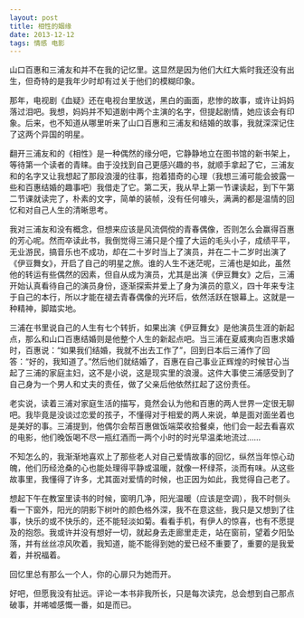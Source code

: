 ```yaml
---
layout: post
title: 相性的姻缘
date: 2013-12-12
tags: 情感 电影
---
```

山口百惠和三浦友和并不在我的记忆里。这显然是因为他们大红大紫时我还没有出生，但奇特的是我年少时却有过关于他们的模糊印象。

那年，电视剧《血疑》还在电视台里放送，黑白的画面，悲惨的故事，或许让妈妈落过泪吧。我想，妈妈并不知道剧中两个主演的名字，但提起剧情，她应该会有印象。后来，也不知道从哪里听来了山口百惠和三浦友和结婚的故事，我就深深记住了这两个异国的明星。

翻开三浦友和的《相性》是一种偶然的缘分吧，它静静地立在图书馆的新书架上，等待第一个读者的青睐。由于没找到自己更感兴趣的书，就顺手拿起了它，三浦友和的名字又让我想起了那段浪漫的往事，抱着猎奇的心理（我想三浦可能会披露一些和百惠结婚的趣事吧）我借走了它。第二天，我从早上第一节课读起，到下午第二节课就读完了，朴素的文字，简单的装帧，没有任何噱头，满满的都是温情的回忆和对自己人生的清晰思考。

我对三浦友和没有概念，但想来应该是风流倜傥的青春偶像，否则怎么会赢得百惠的芳心呢。然而卒读此书，我倒觉得三浦只是个撞了大运的毛头小子，成绩平平，无业游民，搞音乐也不成功，却在二十岁时当上了演员，并在二十二岁时出演了《伊豆舞女》，开启了自己的明星之旅。谁的人生不迷茫呢，三浦也是如此，虽然他的转运有些偶然的因素，但自从成为演员，尤其是出演《伊豆舞女》之后，三浦开始认真看待自己的演员身份，逐渐探索并爱上了身为演员的意义，四十年来专注于自己的本行，所以才能在褪去青春偶像的光环后，依然活跃在银幕上。这就是一种精神，脚踏实地。

三浦在书里说自己的人生有七个转折，如果出演《伊豆舞女》是他演员生涯的新起点，那么和山口百惠结婚则是他整个人生的新起点吧。当三浦在夏威夷向百惠求婚时，百惠说：“如果我们结婚，我就不出去工作了”，回到日本后三浦作了回答：“好的，我知道了。”然后他们就结婚了，百惠在自己事业正辉煌的时候甘心当起了三浦的家庭主妇，这不是小说，这是现实里的浪漫。这件大事使三浦感受到了自己身为一个男人和丈夫的责任，做了父亲后他依然扛起了这份责任。

老实说，读着三浦对家庭生活的描写，竟然会认为他和百惠的两人世界一定很无聊吧。我毕竟是没谈过恋爱的孩子，不懂得对于相爱的两人来说，单是面对面坐着也是美好的事。三浦提到，他偶尔会帮百惠做饭端菜收拾餐桌，他们会一起去看喜欢的电影，他们晚饭喝不尽一瓶红酒而一两个小时的时光早温柔地流过……

不知怎么的，我渐渐地喜欢上了那些老人对自己爱情故事的回忆，纵然当年惊心动魄，他们历经沧桑的心也能处理得平静或温暖，就像一杯绿茶，淡而有味。从这些故事里，我懂得了许多，尤其面对爱情的时候，也正因为如此，我觉得自己老了。

想起下午在教室里读书的时候，窗明几净，阳光温暖（应该是空调），我不时侧头看一下窗外，阳光的阴影下树叶的颜色格外深，我不在意这些，我只是又想到了往事，快乐的或不快乐的，还不能轻淡如菊。看看手机，有伊人的惊喜，也有不愿提及的抱怨。我或许并没有想好一切，就起身去走廊里走走，站在窗前，望着夕阳坠落，并有丝丝凉风吹着，我知道，能不能得到她的爱已经不重要了，重要的是我爱着，并祝福着。

回忆里总有那么一个人，你的心扉只为她而开。

好吧，但愿我没有扯远。评论一本书非我所长，只是每次读完，总会想到自己那点破事，并唏嘘感慨一番，如是而已。
